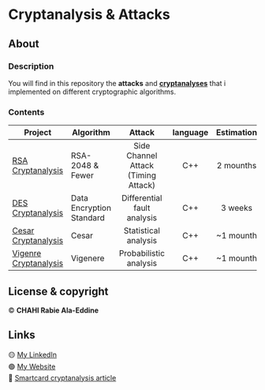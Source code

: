 # Cryptanalysis & Attacks

## About 

### Description 

You will find in this repository the **attacks** and **[cryptanalyses](https://en.wikipedia.org/wiki/Cryptanalysis)** that i implemented on different cryptographic algorithms.

### Contents 

| Project | Algorithm | Attack | language | Estimation | Status |
| ------ | ------ | :------: | :------: | :------: | :------: |
| [RSA Cryptanalysis](https://github.com/Chahi-Rabie-Ala-Eddine/Timing-Attack-On-Smart-Cards) | RSA-2048 & Fewer | Side Channel Attack (Timing Attack) | C++ | 2 mounths | :white_check_mark: |
| [DES Cryptanalysis](https://github.com/Chahi-Rabie-Ala-Eddine/Differential-Fault-Analysis-Attack-On-DES) | Data Encryption Standard | Differential fault analysis | C++ | 3 weeks | :white_check_mark: |
| [Cesar Cryptanalysis](https://github.com/Chahi-Rabie-Ala-Eddine/Cryptopher) | Cesar | Statistical analysis | C++ | ~1 mounth | :white_check_mark: |
| [Vigenre Cryptanalysis](https://github.com/Chahi-Rabie-Ala-Eddine/Cryptopher) | Vigenere | Probabilistic analysis | C++ | ~1 mounth | :white_check_mark: |

## License & copyright

© **CHAHI Rabie Ala-Eddine** 

## Links

🟡 [My LinkedIn](https://www.linkedin.com/in/ala-eddine-chahi-a08b5a164/) <br />
🟢 [My Website](www.ala-eddine-chahi.fr/) <br />
🔴 [Smartcard cryptanalysis article](https://www.linkedin.com/posts/ala-eddine-chahi_timing-attack-on-smart-cards-activity-6675251733872164864-ifWB/)




